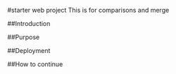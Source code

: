#starter web project
This is for comparisons and merge 

##Introduction

##Purpose

##Deployment


##How to continue